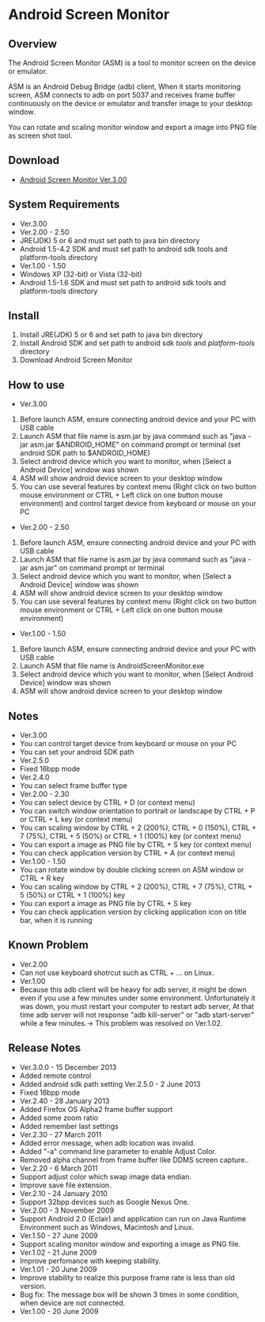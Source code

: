 # Android Screen Monitor

## Overview
The Android Screen Monitor (ASM) is a tool to monitor screen on the device or emulator.

ASM is an Android Debug Bridge (adb) client, When it starts monitoring screen,
ASM connects to adb on port 5037 and receives frame buffer continuously on the device or emulator and transfer image to your desktop window.

You can rotate and scaling monitor window and export a image into PNG file as screen shot tool.

## Download
 * [Android Screen Monitor Ver.3.00](http://code.google.com/p/android-screen-monitor/downloads/detail?name=ASM_3_00.zip)

## System Requirements
 * Ver.3.00
 * Ver.2.00 - 2.50
  * JRE(JDK) 5 or 6 and must set path to java bin directory
  * Android 1.5-4.2 SDK and must set path to android sdk tools and platform-tools directory
 * Ver.1.00 - 1.50
  * Windows XP (32-bit) or Vista (32-bit)
  * Android 1.5-1.6 SDK and must set path to android sdk tools and platform-tools directory

## Install
 1. Install JRE(JDK) 5 or 6 and set path to java bin directory
 2. Install Android SDK and set path to android sdk *tools* and *platform-tools* directory
 3. Download Android Screen Monitor

## How to use
 * Ver.3.00
  1. Before launch ASM, ensure connecting android device and your PC with USB cable
  2. Launch ASM that file name is asm.jar by java command such as "java -jar asm.jar $ANDROID_HOME" on command prompt or terminal (set android SDK path to $ANDROID_HOME)
  3. Select android device which you want to monitor, when [Select a Android Device] window was shown
  4. ASM will show android device screen to your desktop window
  5. You can use several features by context menu (Right click on two button mouse environment or CTRL + Left click on one button mouse environment) and control target device from keyboard or mouse on your PC
 * Ver.2.00 - 2.50
  1. Before launch ASM, ensure connecting android device and your PC with USB cable
  2. Launch ASM that file name is asm.jar by java command such as "java -jar asm.jar" on command prompt or terminal
  3. Select android device which you want to monitor, when [Select a Android Device] window was shown
  4. ASM will show android device screen to your desktop window
  5. You can use several features by context menu (Right click on two button mouse environment or CTRL + Left click on one button mouse environment)
 * Ver.1.00 - 1.50
  1. Before launch ASM, ensure connecting android device and your PC with USB cable
  2. Launch ASM that file name is AndroidScreenMonitor.exe
  3. Select android device which you want to monitor, when [Select Android Device] window was shown
  4. ASM will show android device screen to your desktop window

## Notes
 * Ver.3.00
  * You can control target device from keyboard or mouse on your PC
  * You can set your android SDK path
 * Ver.2.5.0
  * Fixed 16bpp mode
 * Ver.2.4.0
  * You can select frame buffer type
 * Ver.2.00 - 2.30
  * You can select device by CTRL + D (or context menu)
  * You can switch window orientation to portrait or landscape by CTRL + P or CTRL + L key (or context menu)
  * You can scaling window by CTRL + 2 (200%), CTRL + 0 (150%), CTRL + 7 (75%), CTRL + 5 (50%) or CTRL + 1 (100%) key (or context menu)
  * You can export a image as PNG file by CTRL + S key (or context menu)
  * You can check application version by CTRL + A (or context menu)
 * Ver.1.00 - 1.50
  * You can rotate window by double clicking screen on ASM window or CTRL + R key
  * You can scaling window by CTRL + 2 (200%), CTRL + 7 (75%), CTRL + 5 (50%) or CTRL + 1 (100%) key
  * You can export a image as PNG file by CTRL + S key
  * You can check application version by clicking application icon on title bar, when it is running

## Known Problem
  * Ver.2.00
   * Can not use keyboard shotrcut such as CTRL + ... on Linux.
  * Ver.1.00
   * Because this adb client will be heavy for adb server, it might be down even if you use a few minutes under some environment. Unfortunately it was down, you must restart your computer to restart adb server, At that time adb server will not response "adb kill-server" or "adb start-server" while a few minutes.-> This problem was resolved on Ver.1.02.

## Release Notes
 * Ver.3.0.0 - 15 December 2013
  * Added remote control
  * Added android sdk path setting
   Ver.2.5.0 - 2 June 2013
  * Fixed 16bpp mode
 * Ver.2.40 - 28 January 2013
  * Added Firefox OS Alpha2 frame buffer support
  * Added some zoom ratio
  * Added remember last settings
 * Ver.2.30 - 27 March 2011
  * Added error message, when adb location was invalid.
  * Added "-a" command line parameter to enable Adjust Color.
  * Removed alpha channel from frame buffer like DDMS screen capture..
 * Ver.2.20 - 6 March 2011
  * Support adjust color which swap image data endian.
  * Improve save file extension.
 * Ver.2.10 - 24 January 2010
  * Support 32bpp devices such as Google Nexus One.
 * Ver.2.00 - 3 November 2009
  * Support Android 2.0 (Eclair) and application can run on Java Runtime Environment such as Windows, Macintosh and Linux.
 * Ver.1.50 - 27 June 2009
  * Support scaling monitor window and exporting a image as PNG file.
 * Ver.1.02 - 21 June 2009
  * Improve perfomance with keeping stability.
 * Ver.1.01 - 20 June 2009
  * Improve stability to realize this purpose frame rate is less than old version.
  * Bug fix: The message box will be shown 3 times in some condition, when device are not connected.
 * Ver.1.00 - 20 June 2009